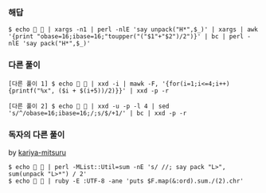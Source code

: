 ### 해답

```
$ echo 🍑 🍓 | xargs -n1 | perl -nlE 'say unpack("H*",$_)' | xargs | awk '{print "obase=16;ibase=16;"toupper("("$1"+"$2")/2")}' | bc | perl -nlE 'say pack("H*",$_)'
```

### 다른 풀이

```
[다른 풀이 1] $ echo 🍑 🍓 | xxd -i | mawk -F, '{for(i=1;i<=4;i++){printf("%x", ($i + $(i+5))/2)}}' | xxd -p -r

[다른 풀이 2] $ echo 🍑 🍓 | xxd -u -p -l 4 | sed 's/^/obase=16;ibase=16;/;s/$/+1/' | bc | xxd -p -r
```

### 독자의 다른 풀이

by [kariya-mitsuru](https://github.com/kariya-mitsuru)

```
$ echo 🍑 🍓 | perl -MList::Util=sum -nE 's/ //; say pack "L>", sum(unpack "L>*") / 2'
$ echo 🍑 🍓 | ruby -E :UTF-8 -ane 'puts $F.map(&:ord).sum./(2).chr'
```
